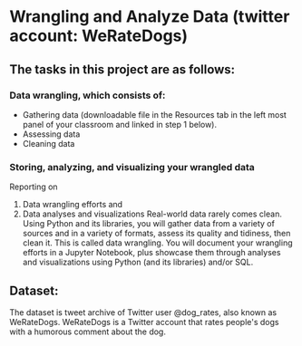 # Wrangling and Analyze Data (twitter account: WeRateDogs)

## The tasks in this project are as follows:

### Data wrangling, which consists of:
* Gathering data (downloadable file in the Resources tab in the left most panel of your classroom and linked in step 1 below).
* Assessing data
* Cleaning data
### Storing, analyzing, and visualizing your wrangled data
Reporting on 
1. Data wrangling efforts and 
2. Data analyses and visualizations
Real-world data rarely comes clean. Using Python and its libraries, you will gather data from a variety of sources and in a variety of formats, assess its quality and tidiness, then clean it. This is called data wrangling. You will document your wrangling efforts in a Jupyter Notebook, plus showcase them through analyses and visualizations using Python (and its libraries) and/or SQL.

## Dataset:

The dataset is tweet archive of Twitter user @dog_rates, also known as WeRateDogs.
WeRateDogs is a Twitter account that rates people's dogs with a humorous comment about the dog.
